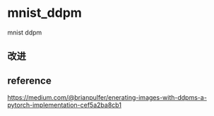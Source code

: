 # mnist_ddpm
mnist ddpm
 

## 改进


## reference
https://medium.com/@brianpulfer/enerating-images-with-ddpms-a-pytorch-implementation-cef5a2ba8cb1